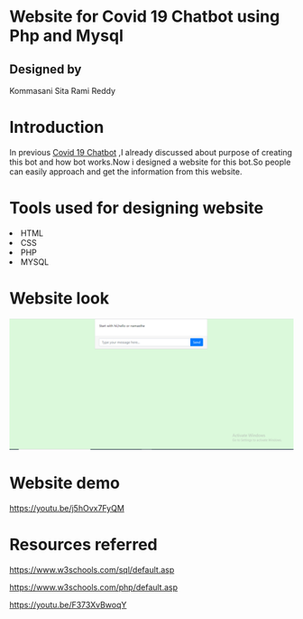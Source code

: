 # Website for Covid 19 Chatbot using Php and Mysql
## Designed by
Kommasani Sita Rami Reddy
# Introduction
In previous <a href="https://github.com/Ram-2023/Covid-19-Chatbot">Covid 19 Chatbot</a> ,I already discussed about purpose of creating this bot and how bot works.Now i designed a website for this bot.So people can easily approach and get the information from this website.
# Tools used for designing website
<li>HTML</li>
<li>CSS</li>
<li>PHP</li>
<li>MYSQL</li>

# Website look
<img src="website.PNG">

# Website demo
https://youtu.be/j5hOvx7FyQM

# Resources referred
https://www.w3schools.com/sql/default.asp

https://www.w3schools.com/php/default.asp

https://youtu.be/F373XvBwoqY

